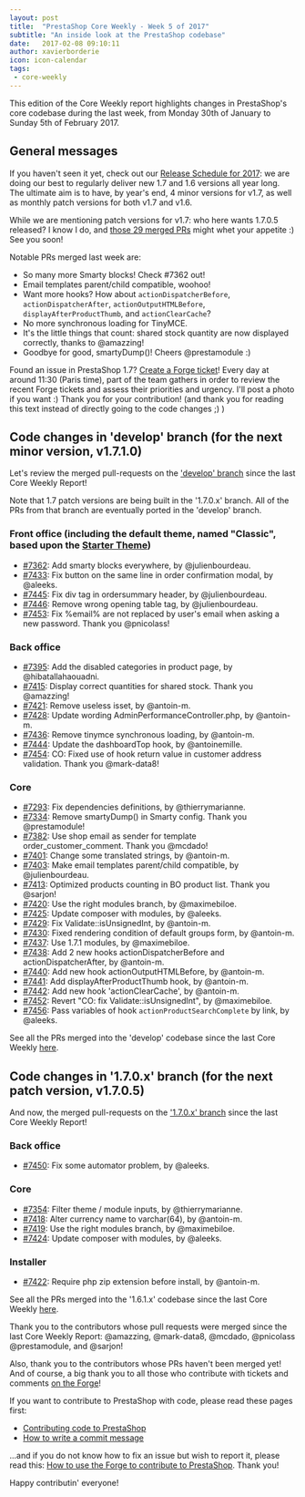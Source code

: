 ```yaml
---
layout: post
title:  "PrestaShop Core Weekly - Week 5 of 2017"
subtitle: "An inside look at the PrestaShop codebase"
date:   2017-02-08 09:10:11
author: xavierborderie
icon: icon-calendar
tags:
 - core-weekly
---
```


This edition of the Core Weekly report highlights changes in PrestaShop's core codebase during the last week, from Monday 30th of January to Sunday 5th of February 2017.


## General messages

If you haven't seen it yet, check out our [Release Schedule for 2017](http://build.prestashop.com/news/announcing-our-2017-release-schedule/): we are doing our best to regularly deliver new 1.7 and 1.6 versions all year long. The ultimate aim is to have, by year's end, 4 minor versions for v1.7, as well as monthly patch versions for both v1.7 and v1.6.

While we are mentioning patch versions for v1.7: who here wants 1.7.0.5 released? I know I do, and [those 29 merged PRs](https://github.com/PrestaShop/PrestaShop/milestone/18?closed=1) might whet your appetite :) See you soon!

Notable PRs merged last week are:

* So many more Smarty blocks! Check #7362 out!
* Email templates parent/child compatible, woohoo!
* Want more hooks? How about `actionDispatcherBefore`, `actionDispatcherAfter`, `actionOutputHTMLBefore`, `displayAfterProductThumb`, and `actionClearCache`?
* No more synchronous loading for TinyMCE.
* It's the little things that count: shared stock quantity are now displayed correctly, thanks to @amazzing!
* Goodbye for good, smartyDump()! Cheers @prestamodule :)

Found an issue in PrestaShop 1.7? [Create a Forge ticket](http://forge.prestashop.com/secure/CreateIssue%21default.jspa?selectedProjectId=11322&issuetype=1)! Every day at around 11:30 (Paris time), part of the team gathers in order to review the recent Forge tickets and assess their priorities and urgency. I'll post a photo if you want :) Thank you for your contribution! (and thank you for reading this text instead of directly going to the code changes ;) )



## Code changes in 'develop' branch (for the next minor version, v1.7.1.0)

Let's review the merged pull-requests on the ['develop' branch](https://github.com/PrestaShop/PrestaShop/tree/develop) since the last Core Weekly Report!

Note that 1.7 patch versions are being built in the '1.7.0.x' branch. All of the PRs from that branch are eventually ported in the 'develop' branch.


### Front office (including the default theme, named "Classic", based upon the [Starter Theme](https://github.com/PrestaShop/StarterTheme))

* [#7362](https://github.com/PrestaShop/PrestaShop/pull/7362): Add smarty blocks everywhere, by @julienbourdeau.
* [#7433](https://github.com/PrestaShop/PrestaShop/pull/7433): Fix button on the same line in order confirmation modal, by @aleeks.
* [#7445](https://github.com/PrestaShop/PrestaShop/pull/7445): Fix div tag in ordersummary header, by @julienbourdeau.
* [#7446](https://github.com/PrestaShop/PrestaShop/pull/7446): Remove wrong opening table tag, by @julienbourdeau.
* [#7453](https://github.com/PrestaShop/PrestaShop/pull/7453): Fix %email% are not replaced by user's email when asking a new password. Thank you @pnicolass!



### Back office

* [#7395](https://github.com/PrestaShop/PrestaShop/pull/7395): Add the disabled categories in product page, by @hibatallahaouadni.
* [#7415](https://github.com/PrestaShop/PrestaShop/pull/7415): Display correct quantities for shared stock. Thank you @amazzing!
* [#7421](https://github.com/PrestaShop/PrestaShop/pull/7421): Remove useless isset, by @antoin-m.
* [#7428](https://github.com/PrestaShop/PrestaShop/pull/7428): Update wording AdminPerformanceController.php, by @antoin-m.
* [#7436](https://github.com/PrestaShop/PrestaShop/pull/7436): Remove tinymce synchronous loading, by @antoin-m.
* [#7444](https://github.com/PrestaShop/PrestaShop/pull/7444): Update the dashboardTop hook, by @antoinemille.
* [#7454](https://github.com/PrestaShop/PrestaShop/pull/7454): CO: Fixed use of hook return value in customer address validation. Thank you @mark-data8!


### Core

* [#7293](https://github.com/PrestaShop/PrestaShop/pull/7293): Fix dependencies definitions, by @thierrymarianne.
* [#7334](https://github.com/PrestaShop/PrestaShop/pull/7334): Remove smartyDump() in Smarty config. Thank you @prestamodule!
* [#7382](https://github.com/PrestaShop/PrestaShop/pull/7382): Use shop email as sender for template order_customer_comment. Thank you @mcdado!
* [#7401](https://github.com/PrestaShop/PrestaShop/pull/7401): Change some translated strings, by @antoin-m.
* [#7403](https://github.com/PrestaShop/PrestaShop/pull/7403): Make email templates parent/child compatible, by @julienbourdeau.
* [#7413](https://github.com/PrestaShop/PrestaShop/pull/7413): Optimized products counting in BO product list. Thank you @sarjon!
* [#7420](https://github.com/PrestaShop/PrestaShop/pull/7420): Use the right modules branch, by @maximebiloe.
* [#7425](https://github.com/PrestaShop/PrestaShop/pull/7425): Update composer with modules, by @aleeks.
* [#7429](https://github.com/PrestaShop/PrestaShop/pull/7429): Fix Validate::isUnsignedInt, by @antoin-m.
* [#7430](https://github.com/PrestaShop/PrestaShop/pull/7430): Fixed rendering condition of default groups form, by @antoin-m.
* [#7437](https://github.com/PrestaShop/PrestaShop/pull/7437): Use 1.7.1 modules, by @maximebiloe.
* [#7438](https://github.com/PrestaShop/PrestaShop/pull/7438): Add 2 new hooks actionDispatcherBefore and actionDispatcherAfter, by @antoin-m.
* [#7440](https://github.com/PrestaShop/PrestaShop/pull/7440): Add new hook actionOutputHTMLBefore, by @antoin-m.
* [#7441](https://github.com/PrestaShop/PrestaShop/pull/7441): Add displayAfterProductThumb hook, by @antoin-m.
* [#7442](https://github.com/PrestaShop/PrestaShop/pull/7442): Add new hook 'actionClearCache', by @antoin-m.
* [#7452](https://github.com/PrestaShop/PrestaShop/pull/7452): Revert "CO: fix Validate::isUnsignedInt", by @maximebiloe.
* [#7456](https://github.com/PrestaShop/PrestaShop/pull/7456): Pass variables of hook `actionProductSearchComplete` by link, by @aleeks.


See all the PRs merged into the 'develop' codebase since the last Core Weekly [here](https://github.com/PrestaShop/PrestaShop/pulls?utf8=%E2%9C%93&q=is%3Apr%20merged%3A2017-01-30..2017-02-05%20is%3Aclosed%20base%3Adevelop).


## Code changes in '1.7.0.x' branch (for the next patch version, v1.7.0.5) 

And now, the merged pull-requests on the ['1.7.0.x' branch](https://github.com/PrestaShop/PrestaShop/tree/1.7.0.x) since the last Core Weekly Report!


### Back office

* [#7450](https://github.com/PrestaShop/PrestaShop/pull/7450): Fix some automator problem, by @aleeks.


### Core

* [#7354](https://github.com/PrestaShop/PrestaShop/pull/7354): Filter theme / module inputs, by @thierrymarianne.
* [#7418](https://github.com/PrestaShop/PrestaShop/pull/7418): Alter currency name to varchar(64), by @antoin-m.
* [#7419](https://github.com/PrestaShop/PrestaShop/pull/7419): Use the right modules branch, by @maximebiloe.
* [#7424](https://github.com/PrestaShop/PrestaShop/pull/7424): Update composer with modules, by @aleeks.


### Installer

* [#7422](https://github.com/PrestaShop/PrestaShop/pull/7422): Require php zip extension before install, by @antoin-m.



See all the PRs merged into the '1.6.1.x' codebase since the last Core Weekly [here](https://github.com/PrestaShop/PrestaShop/pulls?utf8=%E2%9C%93&q=is%3Apr%20merged%3A2017-01-30..2017-02-05%20is%3Aclosed%20base%3A1.7.0.x).


Thank you to the contributors whose pull requests were merged since the last Core Weekly Report: @amazzing, @mark-data8, @mcdado, @pnicolass @prestamodule, and @sarjon!

Also, thank you to the contributors whose PRs haven't been merged yet! And of course, a big thank you to all those who contribute with tickets and comments [on the Forge](http://forge.prestashop.com/browse/BOOM/?selectedTab=com.atlassian.jira.jira-projects-plugin:summary-panel)!

If you want to contribute to PrestaShop with code, please read these pages first:

 * [Contributing code to PrestaShop](http://doc.prestashop.com/display/PS16/Contributing+code+to+PrestaShop)
 * [How to write a commit message](http://doc.prestashop.com/display/PS16/How+to+write+a+commit+message)

...and if you do not know how to fix an issue but wish to report it, please read this: [How to use the Forge to contribute to PrestaShop](http://doc.prestashop.com/display/PS16/How+to+use+the+Forge+to+contribute+to+PrestaShop). Thank you!

Happy contributin' everyone!
